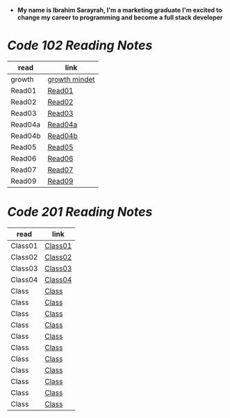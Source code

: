 * **My name is Ibrahim Sarayrah, I'm a marketing graduate I'm excited to change my career to programming and become a full stack developer**

# *Code 102 Reading Notes*

| read        | link |
| ----------- | ----------- |
| growth      | [growth mindet](GrowthMindset.md)    |
| Read01   | [Read01](Read01.md)      |
| Read02   | [Read02](Read02.md)       |
| Read03   | [Read03](Read03.md)       |
| Read04a   | [Read04a](Read04a.md)    |
| Read04b   | [Read04b](Read04b.md)    |
| Read05    | [Read05](Read05.md)     |
| Read06    | [Read06](Read06.md)     |
| Read07    | [Read07](Read07.md)     |
| Read09    | [Read09](Read09.md)     |

# *Code 201 Reading Notes*

| read        | link |
| ----------- | ----------- |
|   Class01   | [Class01](Class01.md)    |
|   Class02   | [Class02](Class02.md)    |
|   Class03   | [Class03](Class03.md)    |
|   Class04   | [Class04](Class04.md)    |
|   Class   | [Class](Class.md)    |
|   Class   | [Class](Class.md)    |
|   Class   | [Class](Class.md)    |
|   Class   | [Class](Class.md)    |
|   Class   | [Class](Class.md)    |
|   Class   | [Class](Class.md)    |
|   Class   | [Class](Class.md)    |
|   Class   | [Class](Class.md)    |
|   Class   | [Class](Class.md)    |
|   Class   | [Class](Class.md)    |
|   Class   | [Class](Class.md)    |

